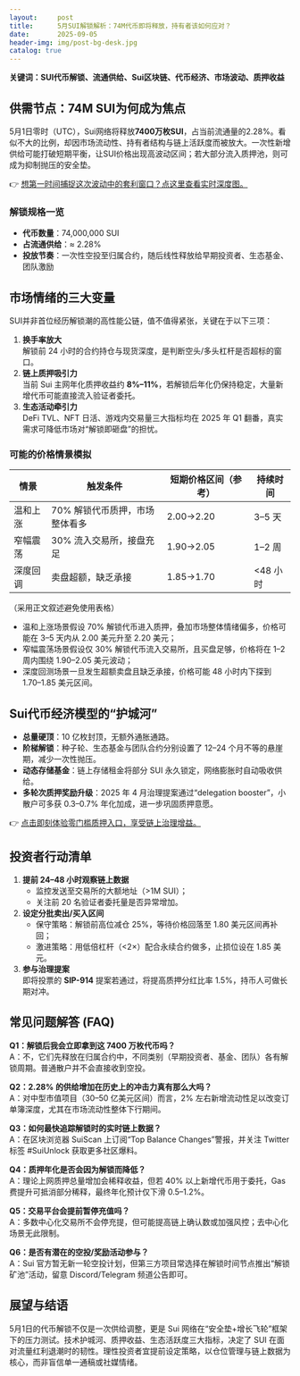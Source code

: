 ```yaml
---
layout:     post
title:      5月SUI解锁解析：74M代币即将释放，持有者该如何应对？
date:       2025-09-05
header-img: img/post-bg-desk.jpg
catalog: true
---
```


**关键词：SUI代币解锁、流通供给、Sui区块链、代币经济、市场波动、质押收益**

## 供需节点：74M SUI为何成为焦点  
5月1日零时（UTC），Sui网络将释放**7400万枚SUI**，占当前流通量的2.28%。看似不大的比例，却因市场流动性、持有者结构与链上活跃度而被放大。一次性新增供给可能打破短期平衡，让SUI价格出现高波动区间；若大部分流入质押池，则可成为抑制抛压的安全垫。  

👉 [想第一时间捕捉这次波动中的套利窗口？点这里查看实时深度图。](https://okxdog.com/)  

### 解锁规格一览  
- **代币数量**：74,000,000 SUI  
- **占流通供给**：≈ 2.28%  
- **投放节奏**：一次性空投至归属合约，随后线性释放给早期投资者、生态基金、团队激励  

## 市场情绪的三大变量  
SUI并非首位经历解锁潮的高性能公链，值不值得紧张，关键在于以下三项：  

1. **换手率放大**  
   解锁前 24 小时的合约持仓与现货深度，是判断空头/多头杠杆是否超标的窗口。  
2. **链上质押吸引力**  
   当前 Sui 主网年化质押收益约 **8%–11%**，若解锁后年化仍保持稳定，大量新增代币可能直接流入验证者委托。  
3. **生态活动牵引力**  
   DeFi TVL、NFT 日活、游戏内交易量三大指标均在 2025 年 Q1 翻番，真实需求可降低市场对“解锁即砸盘”的担忧。  

### 可能的价格情景模拟  
| 情景 | 触发条件 | 短期价格区间（参考） | 持续时间 |  
|------|----------|------------------|-----------|  
| 温和上涨 | 70% 解锁代币质押，市场整体看多 | $2.00→$2.20 | 3–5 天 |  
| 窄幅震荡 | 30% 流入交易所，接盘充足 | $1.90→$2.05 | 1–2 周 |  
| 深度回调 | 卖盘超额，缺乏承接 | $1.85→$1.70 | <48 小时 |  

（采用正文叙述避免使用表格）  
- 温和上涨场景假设 70% 解锁代币进入质押，叠加市场整体情绪偏多，价格可能在 3–5 天内从 2.00 美元升至 2.20 美元；  
- 窄幅震荡场景假设仅 30% 解锁代币流入交易所，且买盘足够，价格将在 1–2 周内围绕 1.90–2.05 美元波动；  
- 深度回测场景一旦发生超额卖盘且缺乏承接，价格可能 48 小时内下探到 1.70–1.85 美元区间。  

## Sui代币经济模型的“护城河”  
- **总量硬顶**：10 亿枚封顶，无额外通胀通路。  
- **阶梯解锁**：种子轮、生态基金与团队合约分别设置了 12–24 个月不等的悬崖期，减少一次性抛压。  
- **动态存储基金**：链上存储租金将部分 SUI 永久锁定，网络膨胀时自动吸收供给。  
- **多轮次质押奖励升级**：2025 年 4 月治理提案通过“delegation booster”，小散户可多获 0.3–0.7% 年化加成，进一步巩固质押意愿。  

👉 [点击即刻体验零门槛质押入口，享受链上治理增益。](https://okxdog.com/)  

## 投资者行动清单  

1. **提前 24–48 小时观察链上数据**  
   - 监控发送至交易所的大额地址（>1M SUI）；  
   - 关注前 20 名验证者委托量是否异常增加。  
2. **设定分批卖出/买入区间**  
   - 保守策略：解锁前高位减仓 25%，等待价格回落至 1.80 美元区间再补回；  
   - 激进策略：用低倍杠杆（<2×）配合永续合约做多，止损位设在 1.85 美元。  
3. **参与治理提案**  
   即将投票的 **SIP-914** 提案若通过，将提高质押分红比率 1.5%，持币人可做长期对冲。  

## 常见问题解答 (FAQ)  

**Q1：解锁后我会立即拿到这 7400 万枚代币吗？**  
A：不，它们先释放在归属合约中，不同类别（早期投资者、基金、团队）各有解锁周期。普通散户并不会直接收到空投。  

**Q2：2.28% 的供给增加在历史上的冲击力真有那么大吗？**  
A：对中型市值项目（30–50 亿美元区间）而言，2% 左右新增流动性足以改变订单簿深度，尤其在市场流动性整体下行期间。  

**Q3：如何最快追踪解锁时的实时链上数据？**  
A：在区块浏览器 SuiScan 上订阅“Top Balance Changes”警报，并关注 Twitter 标签 #SuiUnlock 获取更多社区爆料。  

**Q4：质押年化是否会因为解锁而降低？**  
A：理论上网质押总量增加会稀释收益，但若 40% 以上新增代币用于委托，Gas 费提升可抵消部分稀释，最终年化预计仅下滑 0.5–1.2%。  

**Q5：交易平台会提前暂停充值吗？**  
A：多数中心化交易所不会停充提，但可能提高链上确认数或加强风控；去中心化场景无此限制。  

**Q6：是否有潜在的空投/奖励活动参与？**  
A：Sui 官方暂无新一轮空投计划，但第三方项目常选择在解锁时间节点推出“解锁矿池”活动，留意 Discord/Telegram 频道公告即可。  

## 展望与结语  
5月1日的代币解锁不仅是一次供给调整，更是 Sui 网络在“安全垫+增长飞轮”框架下的压力测试。技术护城河、质押收益、生态活跃度三大指标，决定了 SUI 在面对流量红利退潮时的韧性。理性投资者宜提前设定策略，以仓位管理与链上数据为核心，而非盲信单一通稿或社媒情绪。